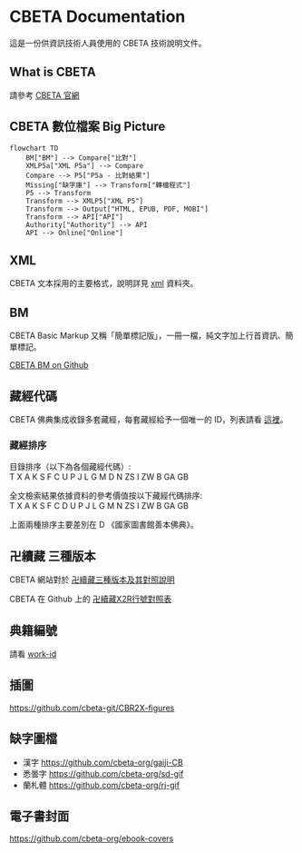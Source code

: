 # CBETA Documentation

這是一份供資訊技術人員使用的 CBETA 技術說明文件。

## What is CBETA

請參考 [CBETA 官網](http://www.cbeta.org/)

## CBETA 數位檔案 Big Picture
```mermaid
flowchart TD
    BM["BM"] --> Compare["比對"]
    XMLP5a["XML P5a"] --> Compare
    Compare --> P5["P5a - 比對結果"]
    Missing["缺字庫"] --> Transform["轉檔程式"]
    P5 --> Transform
    Transform --> XMLP5["XML P5"]
    Transform --> Output["HTML, EPUB, PDF, MOBI"]
    Transform --> API["API"]
    Authority["Authority"] --> API
    API --> Online["Online"]
```

## XML

CBETA 文本採用的主要格式，說明詳見 [xml](xml) 資料夾。

## BM

CBETA Basic Markup 又稱「簡單標記版」，一冊一檔，純文字加上行首資訊、簡單標記。

[CBETA BM on Github](https://github.com/mahawu/BM_u8)

## 藏經代碼

CBETA 佛典集成收錄多套藏經，每套藏經給予一個唯一的 ID，列表請看 [這裡](http://www.cbeta.org/format/id.php)。

### 藏經排序

目錄排序（以下為各個藏經代碼）:  
T X A K S F C U P J L G M D N ZS I ZW B GA GB

全文檢索結果依據資料的參考價值按以下藏經代碼排序:  
T X A K S F C D U P J L G M N ZS I ZW B GA GB

上面兩種排序主要差別在 D 《國家圖書館善本佛典》。

## 卍續藏 三種版本

CBETA 網站對於 [卍續藏三種版本及其對照說明](http://www.cbeta.org/data-format/zrx.htm#zrx)

CBETA 在 Github 上的 [卍續藏X2R行號對照表](https://github.com/cbeta-git/cbwork-common-X2R)

## 典籍編號

請看 [work-id](work-id.md)

## 插圖

<https://github.com/cbeta-git/CBR2X-figures>

## 缺字圖檔

* 漢字 <https://github.com/cbeta-org/gaiji-CB>
* 悉曇字 <https://github.com/cbeta-org/sd-gif>
* 蘭札體 <https://github.com/cbeta-org/rj-gif>

## 電子書封面

<https://github.com/cbeta-org/ebook-covers>

